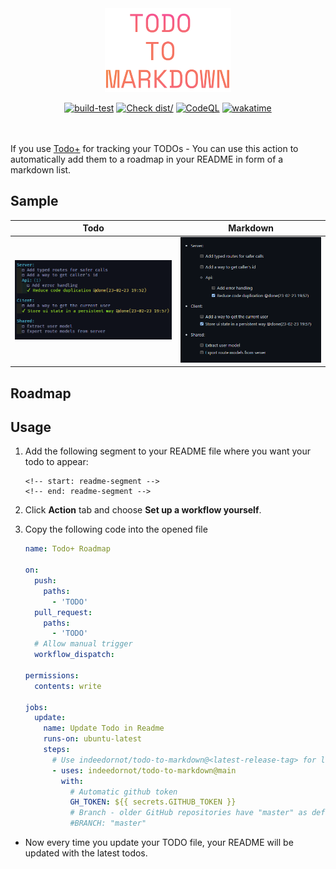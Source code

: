 <div align="center" style="padding-bottom: 20px">
  <img src="assets/logo.png" style="width: 40%; height: 50%" />
  
  [![build-test](https://github.com/Indeedornot/todo-to-markdown/actions/workflows/test.yml/badge.svg)](https://github.com/Indeedornot/todo-to-markdown/actions/workflows/test.yml)
  [![Check dist/](https://github.com/Indeedornot/todo-to-markdown/actions/workflows/check-dist.yml/badge.svg)](https://github.com/Indeedornot/todo-to-markdown/actions/workflows/check-dist.yml)
  [![CodeQL](https://github.com/Indeedornot/todo-to-markdown/actions/workflows/codeql-analysis.yml/badge.svg)](https://github.com/Indeedornot/todo-to-markdown/actions/workflows/codeql-analysis.yml)
  [![wakatime](https://wakatime.com/badge/user/ef2a734e-dc42-48cf-b3f4-6c60b675d517/project/d3d00164-ecd4-441b-a0e9-c3258c91eff3.svg)](https://wakatime.com/badge/user/ef2a734e-dc42-48cf-b3f4-6c60b675d517/project/d3d00164-ecd4-441b-a0e9-c3258c91eff3)

</div>

If you use [Todo+](https://github.com/fabiospampinato/vscode-todo-plus) for tracking your TODOs - You can use this action to automatically add them to a roadmap in your README in form of a markdown list.

## Sample

| Todo                      | Markdown                     |
| ------------------------- | ---------------------------- |
| ![image](assets/todo.png) | ![image](assets/segment.png) |

## Roadmap

<!-- start: readme-segment -->
<!-- end: readme-segment -->

## Usage

1. Add the following segment to your README file where you want your todo to appear:

   ```text
   <!-- start: readme-segment -->
   <!-- end: readme-segment -->
   ```

2. Click **Action** tab and choose **Set up a workflow yourself**.
3. Copy the following code into the opened file

   ```yaml
   name: Todo+ Roadmap

   on:
     push:
       paths:
         - 'TODO'
     pull_request:
       paths:
         - 'TODO'
     # Allow manual trigger
     workflow_dispatch:

   permissions:
     contents: write

   jobs:
     update:
       name: Update Todo in Readme
       runs-on: ubuntu-latest
       steps:
         # Use indeedornot/todo-to-markdown@<latest-release-tag> for latest stable release
         - uses: indeedornot/todo-to-markdown@main
           with:
             # Automatic github token
             GH_TOKEN: ${{ secrets.GITHUB_TOKEN }}
             # Branch - older GitHub repositories have "master" as default branch, uncomment if that's the case
             #BRANCH: "master"
   ```

- Now every time you update your TODO file, your README will be updated with the latest todos.

